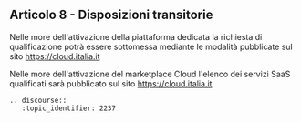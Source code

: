 ## Articolo 8 - Disposizioni transitorie

Nelle more dell'attivazione della piattaforma dedicata la richiesta di qualificazione 
potrà essere sottomessa mediante le modalità pubblicate sul sito https://cloud.italia.it 

Nelle more dell'attivazione del marketplace Cloud l'elenco dei servizi SaaS qualificati sarà
pubblicato sul sito  https://cloud.italia.it

```eval_rst
.. discourse::
   :topic_identifier: 2237
```
